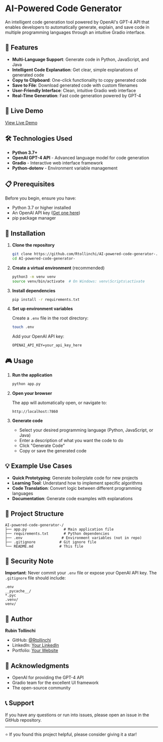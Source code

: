 # AI-Powered Code Generator

An intelligent code generation tool powered by OpenAI's GPT-4 API that enables developers to automatically generate, explain, and save code in multiple programming languages through an intuitive Gradio interface.

## 🌟 Features

- **Multi-Language Support**: Generate code in Python, JavaScript, and Java
- **Intelligent Code Explanation**: Get clear, simple explanations of generated code
- **Copy to Clipboard**: One-click functionality to copy generated code
- **Save to File**: Download generated code with custom filenames
- **User-Friendly Interface**: Clean, intuitive Gradio web interface
- **Real-Time Generation**: Fast code generation powered by GPT-4

## 🚀 Live Demo

[View Live Demo](https://ai-powered-code-generator-j7qe.onrender.com)

## 🛠️ Technologies Used

- **Python 3.7+**
- **OpenAI GPT-4 API** - Advanced language model for code generation
- **Gradio** - Interactive web interface framework
- **Python-dotenv** - Environment variable management

## 📋 Prerequisites

Before you begin, ensure you have:

- Python 3.7 or higher installed
- An OpenAI API key ([Get one here](https://platform.openai.com/api-keys))
- pip package manager

## 🔧 Installation

1. **Clone the repository**
   ```bash
   git clone https://github.com/Rtollinchi/AI-powered-code-generator-.git
   cd AI-powered-code-generator-
   ```

2. **Create a virtual environment** (recommended)
   ```bash
   python3 -m venv venv
   source venv/bin/activate  # On Windows: venv\Scripts\activate
   ```

3. **Install dependencies**
   ```bash
   pip install -r requirements.txt
   ```

4. **Set up environment variables**

   Create a `.env` file in the root directory:
   ```bash
   touch .env
   ```

   Add your OpenAI API key:
   ```
   OPENAI_API_KEY=your_api_key_here
   ```

## 🎮 Usage

1. **Run the application**
   ```bash
   python app.py
   ```

2. **Open your browser**

   The app will automatically open, or navigate to:
   ```
   http://localhost:7860
   ```

3. **Generate code**
   - Select your desired programming language (Python, JavaScript, or Java)
   - Enter a description of what you want the code to do
   - Click "Generate Code"
   - Copy or save the generated code

## 💡 Example Use Cases

- **Quick Prototyping**: Generate boilerplate code for new projects
- **Learning Tool**: Understand how to implement specific algorithms
- **Code Translation**: Convert logic between different programming languages
- **Documentation**: Generate code examples with explanations

## 📁 Project Structure

```
AI-powered-code-generator-/
├── app.py                 # Main application file
├── requirements.txt       # Python dependencies
├── .env                  # Environment variables (not in repo)
├── .gitignore           # Git ignore file
└── README.md            # This file
```

## 🔐 Security Note

**Important**: Never commit your `.env` file or expose your OpenAI API key. The `.gitignore` file should include:

```
.env
__pycache__/
*.pyc
.venv/
venv/
```
## 👤 Author

**Rubin Tollinchi**

- GitHub: [@Rtollinchi](https://github.com/Rtollinchi)
- LinkedIn: [Your LinkedIn](https://www.linkedin.com/in/rubintollinchi/)
- Portfolio: [Your Website](https://rubintollinchi.info/)

## 🙏 Acknowledgments

- OpenAI for providing the GPT-4 API
- Gradio team for the excellent UI framework
- The open-source community

## 📞 Support

If you have any questions or run into issues, please open an issue in the GitHub repository.

---

⭐ If you found this project helpful, please consider giving it a star!

